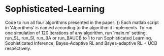 # Sophisticated-Learning

Code to run all four algorithms presented in the paper: ()
Each matlab script in 'Algorithms' is named according to the algorithm it implements.
To run one simulation of 120 iterations of any algorithm, run 'main.m' setting, run_SL, run_SI, run_BA or run_BAUCB to 1 to run Sophisticated Learning, Sophisticated Inference, Bayes-Adaptive RL and Bayes-adaptive RL + UCB respectively.
